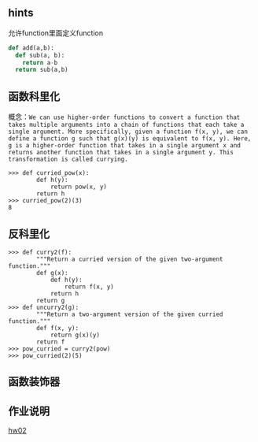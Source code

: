 ## hints
允许function里面定义function
```py
def add(a,b):
  def sub(a, b):
    return a-b
  return sub(a,b)

```
## 函数科里化

概念：`We can use higher-order functions to convert a function that takes multiple arguments into a chain of functions that each take a single argument. More specifically, given a function f(x, y), we can define a function g such that g(x)(y) is equivalent to f(x, y). Here, g is a higher-order function that takes in a single argument x and returns another function that takes in a single argument y. This transformation is called currying.`

```
>>> def curried_pow(x):
        def h(y):
            return pow(x, y)
        return h
>>> curried_pow(2)(3)
8

```

## 反科里化

```
>>> def curry2(f):
        """Return a curried version of the given two-argument function."""
        def g(x):
            def h(y):
                return f(x, y)
            return h
        return g
>>> def uncurry2(g):
        """Return a two-argument version of the given curried function."""
        def f(x, y):
            return g(x)(y)
        return f
>>> pow_curried = curry2(pow)
>>> pow_curried(2)(5)

```

## 函数装饰器


## 作业说明

[hw02](https://cs61a.org/hw/hw02/)
